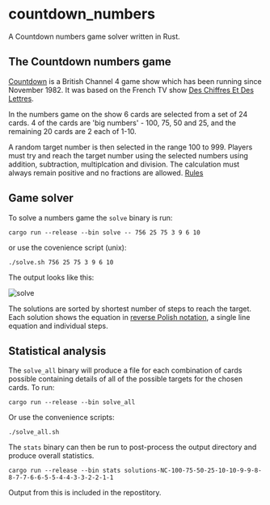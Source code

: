 # countdown_numbers
A Countdown numbers game solver written in Rust.

## The Countdown numbers game
[Countdown](https://en.wikipedia.org/wiki/Countdown_(game_show)) is a British Channel 4 game show which has been running since November 1982. It was based on the French TV show [Des Chiffres Et Des Lettres](https://en.wikipedia.org/wiki/Des_chiffres_et_des_lettres).

In the numbers game on the show 6 cards are selected from a set of 24 cards. 4 of the cards are 'big numbers' - 100, 75, 50 and 25, and the remaining 20 cards are 2 each of 1-10.

A random target number is then selected in the range 100 to 999. Players must try and reach the target number using the selected numbers using addition, subtraction, multiplcation and division. The calculation must always remain positive and no fractions are allowed. [Rules](https://en.wikipedia.org/wiki/Countdown_(game_show)#Numbers_round)

## Game solver
To solve a numbers game the `solve` binary is run:
```
cargo run --release --bin solve -- 756 25 75 3 9 6 10
```
or use the covenience script (unix):
```
./solve.sh 756 25 75 3 9 6 10
```
The output looks like this:

![solve](https://user-images.githubusercontent.com/4271248/190327456-307aecb4-02f0-42f5-8f71-377bc96e52e8.png)

The solutions are sorted by shortest number of steps to reach the target. Each solution shows the equation in [reverse Polish notation](https://en.wikipedia.org/wiki/Reverse_Polish_notation), a single line equation and individual steps.

## Statistical analysis
The `solve_all` binary will produce a file for each combination of cards possible containing details of all of the possible targets for the chosen cards.
To run:
```
cargo run --release --bin solve_all
```
Or use the convenience scripts:
```
./solve_all.sh
```
The `stats` binary can then be run to post-process the output directory and produce overall statistics.
```
cargo run --release --bin stats solutions-NC-100-75-50-25-10-10-9-9-8-8-7-7-6-6-5-5-4-4-3-3-2-2-1-1
```
Output from this is included in the repostitory.
